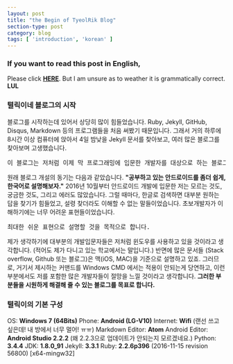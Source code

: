 ```yaml
---
layout: post
title: "the Begin of TyeolRik Blog"
section-type: post
category: blog
tags: [ 'introduction', 'korean' ]
---
```

### If you want to read this post in English,
Please click **[HERE](http://www.naver.com)**. But I am unsure as to weather it is grammatically correct. **LUL**

### 텰릭이네 블로그의 시작
블로그를 시작하는데 있어서 상당히 많이 힘들었습니다. Ruby, Jekyll, GitHub, Disqus, Markdown 등의 프로그램들을 처음 써봤기 때문입니다. 그래서 거의 하루에 8시간 이상 컴퓨터에 앉아서 4일 밤낮을 Jekyll 문서를 찾아보고, 여러 많은 블로그를 찾아보며 고생했습니다.

<pre>이 블로그는 저처럼 이제 막 프로그래밍에 입문한 개발자를 대상으로 하는 블로그입니다.</pre>

원래 블로그 개설의 동기는 다음과 같았습니다. **"공부하고 있는 안드로이드를 좀더 쉽게, 한국어로 설명해보자."** 2016년 10월부터 안드로이드 개발에 입문한 저는 모르는 것도, 궁금한 것도, 그리고 에러도 많았습니다. 그럴 때마다, 한글로 검색하면 대부분 원하는 답을 찾기가 힘들었고, 설령 찾더라도 이해할 수 없는 말들이었습니다. 초보개발자가 이해하기에는 너무 어려운 표현들이었습니다.

<pre>최대한 쉬운 표현으로 설명할 것을 목적으로 합니다.</pre>

제가 생각하기에 대부분의 개발입문자들은 저처럼 윈도우를 사용하고 있을 것이라고 생각합니다. (적어도 제가 다니고 있는 학교에서는 말입니다.) 반면에 많은 문서들 (Stack overflow, Github 또는 블로그)은 맥(iOS, MAC)을 기준으로 설명하고 있죠. 그러므로, 거기서 제시하는 커맨드를 Windows CMD 에서는 적용이 안되는게 당연하고, 이런 부분에서도 저를 포함한 많은 개발자들이 절망을 느낄 것이라고 생각합니다. **그러한 부분들을 시원하게 해결해 줄 수 있는 블로그를 목표로 합니다.**

### 텰릭이의 기본 구성
OS: **Windows 7 (64Bits)**
Phone: **Android (LG-V10)**
Internet: **Wifi** (랜선 쓰고 싶은데! 내 방에서 너무 멀어! ㅠㅠ)
Markdown Editor: **Atom**
Android Editor: **Android Studio 2.2.2** (왜 2.2.3으로 업데이트가 안되는지 모르겠네요.)
Python: **3.4.4**
JDK: **1.8.0_91**
Jekyll: **3.3.1**
Ruby: **2.2.6p396** (2016-11-15 revision 56800) [x64-mingw32]
